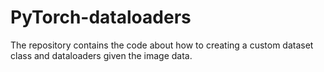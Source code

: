 # PyTorch-dataloaders
The repository contains the code about how to creating a custom dataset class and dataloaders given the image data.
